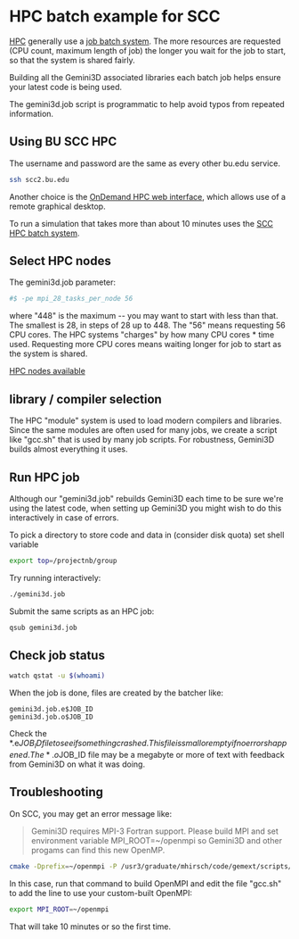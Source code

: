 # HPC batch example for SCC

[HPC](https://hpc-wiki.info/hpc/Getting_Started)
generally use a
[job batch system](https://hpc-wiki.info/hpc/Batch-Scheduler).
The more resources are requested (CPU count, maximum length of job) the longer you wait for the job to start, so that the system is shared fairly.

Building all the Gemini3D associated libraries each batch job helps ensure your latest code is being used.

The gemini3d.job script is programmatic to help avoid typos from repeated information.

## Using BU SCC HPC

The username and password are the same as every other bu.edu service.

```sh
ssh scc2.bu.edu
```

Another choice is the [OnDemand HPC web interface](https://www.bu.edu/tech/support/research/system-usage/connect-scc/scc-ondemand/),
which allows use of a remote graphical desktop.

To run a simulation that takes more than about 10 minutes uses the
[SCC HPC batch system](https://www.bu.edu/tech/support/research/system-usage/running-jobs/submitting-jobs/).

## Select HPC nodes

The gemini3d.job parameter:

```sh
#$ -pe mpi_28_tasks_per_node 56
```

where "448" is the maximum -- you may want to start with less than that.
The smallest is 28, in steps of 28 up to 448. The "56" means requesting 56 CPU cores. The HPC systems "charges" by how many CPU cores * time used.
Requesting more CPU cores means waiting longer for job to start as the system is shared.

[HPC nodes available](https://www.bu.edu/tech/support/research/computing-resources/tech-summary/)

## library / compiler selection

The HPC "module" system is used to load modern compilers and libraries.
Since the same modules are often used for many jobs, we create a script like "gcc.sh" that is used by many job scripts.
For robustness, Gemini3D builds almost everything it uses.

## Run HPC job

Although our "gemini3d.job" rebuilds Gemini3D each time to be sure we're using the latest code, when setting up Gemini3D you might wish to do this interactively in case of errors.

To pick a directory to store code and data in (consider disk quota) set shell variable

```sh
export top=/projectnb/group
```

Try running interactively:

```sh
./gemini3d.job
```

Submit the same scripts as an HPC job:

```sh
qsub gemini3d.job
```

## Check job status

```sh
watch qstat -u $(whoami)
```

When the job is done, files are created by the batcher like:

```
gemini3d.job.e$JOB_ID
gemini3d.job.o$JOB_ID
```

Check the *.e$JOB_ID file to see if something crashed.
This file is small or empty if no errors happened.
The *.o$JOB_ID file may be a megabyte or more of text with feedback from Gemini3D on what it was doing.


## Troubleshooting

On SCC, you may get an error message like:

> Gemini3D requires MPI-3 Fortran support.
> Please build MPI and set environment variable MPI_ROOT=~/openmpi so Gemini3D and other progams can find this new OpenMP.

```sh
cmake -Dprefix=~/openmpi -P /usr3/graduate/mhirsch/code/gemext/scripts/build_openmpi.cmake
```

In this case, run that command to build OpenMPI and edit the file "gcc.sh" to add the line to use your custom-built OpenMPI:

```sh
export MPI_ROOT=~/openmpi
```

That will take 10 minutes or so the first time.

